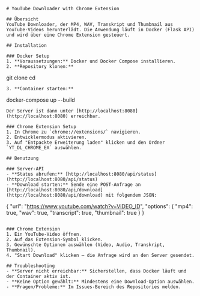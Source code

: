 ```
# YouTube Downloader with Chrome Extension

## Übersicht
YouTube Downloader, der MP4, WAV, Transkript und Thumbnail aus YouTube-Videos herunterlädt. Die Anwendung läuft in Docker (Flask API) und wird über eine Chrome Extension gesteuert.

## Installation

### Docker Setup
1. **Voraussetzungen:** Docker und Docker Compose installieren.
2. **Repository klonen:**
   ```
   git clone <repository-url>
   cd <repository-folder>
   ```
3. **Container starten:**
   ```
   docker-compose up --build
   ```
   Der Server ist dann unter [http://localhost:8080](http://localhost:8080) erreichbar.

### Chrome Extension Setup
1. In Chrome zu `chrome://extensions/` navigieren.
2. Entwicklermodus aktivieren.
3. Auf "Entpackte Erweiterung laden" klicken und den Ordner `YT_DL_CHROME_EX` auswählen.

## Benutzung

### Server-API
- **Status abrufen:** [http://localhost:8080/api/status](http://localhost:8080/api/status)
- **Download starten:** Sende eine POST-Anfrage an [http://localhost:8080/api/download](http://localhost:8080/api/download) mit folgendem JSON:
  ```
  {
    "url": "https://www.youtube.com/watch?v=VIDEO_ID",
    "options": {
      "mp4": true,
      "wav": true,
      "transcript": true,
      "thumbnail": true
    }
  }
  ```

### Chrome Extension
1. Ein YouTube-Video öffnen.
2. Auf das Extension-Symbol klicken.
3. Gewünschte Optionen auswählen (Video, Audio, Transkript, Thumbnail).
4. "Start Download" klicken – die Anfrage wird an den Server gesendet.

## Troubleshooting
- **Server nicht erreichbar:** Sicherstellen, dass Docker läuft und der Container aktiv ist.
- **Keine Option gewählt:** Mindestens eine Download-Option auswählen.
- **Fragen/Probleme:** Im Issues-Bereich des Repositories melden.
```